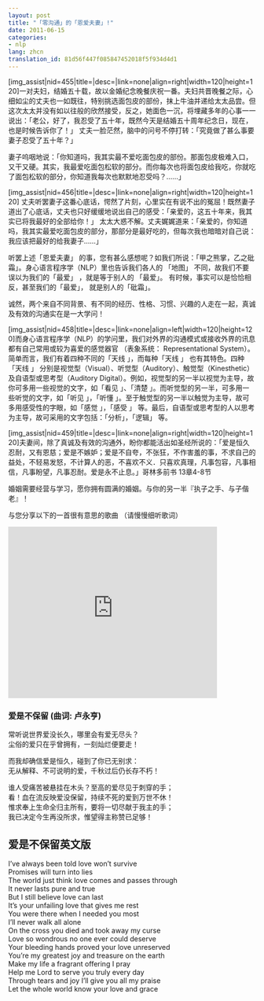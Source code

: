 ```yaml
---
layout: post
title: "「零沟通」的「恩爱夫妻」!"
date: 2011-06-15
categories:
- nlp
lang: zhcn
translation_id: 81d56f447f085847452018f5f934d4d1
---
```

<!--break-->
<p>[img_assist|nid=455|title=|desc=|link=none|align=right|width=120|height=120]一对夫妇，结婚五十载，故以金婚纪念晚餐庆祝一番。夫妇共晋晚餐之际，心细如尘的丈夫也一如既往，特别挑选面包皮的部份，抹上牛油并递给太太品尝。但这次太太并没有如以往般的欣然接受，反之，她面色一沉，将埋藏多年的心事一一说出：「老公，好了，我忍受了五十年，既然今天是结婚五十周年纪念日，现在，也是时候告诉你了！」 丈夫一脸茫然，脑中的问号不停打转：「究竟做了甚么事要妻子忍受了五十年？」</p>

<p>妻子呜咽地说：「你知道吗，我其实最不爱吃面包皮的部份。那面包皮极难入口，又干又硬。其实，我最爱吃面包松软的部分。而你每次也将面包皮给我吃，你就吃了面包松软的部分，你知道我每次也默默地忍受吗？……」</p>

<p>[img_assist|nid=456|title=|desc=|link=none|align=right|width=120|height=120] 丈夫听罢妻子这番心底话，愕然了片刻，心里实在有说不出的冤屈！既然妻子道出了心底话，丈夫也只好缓缓地说出自己的感受：「亲爱的，这五十年来，我其实已将我最好的全部给你！」 太太大惑不解。丈夫娓娓道来：「亲爱的，你知道吗，我其实最爱吃面包皮的部分，那部分是最好吃的，但每次我也暗暗对自己说：我应该把最好的给我妻子……」</p>

<p>听罢上述「恩爱夫妻」 的事，您有甚么感想呢？如我们所说：「甲之熊掌，乙之砒霜」。身心语言程序学（NLP）里也告诉我们各人的 「地图」 不同，故我们不要误以为我们的「最爱」 ，就是等于别人的 「最爱」。 有时候，事实可以是恰恰相反，甚至我们的「最爱」， 就是别人的「砒霜」。</p>

<p>诚然，两个来自不同背景、有不同的经历、性格、习惯、兴趣的人走在一起，真诚及有效的沟通实在是一大学问！</p>

<p>[img_assist|nid=458|title=|desc=|link=none|align=left|width=120|height=120]而身心语言程序学（NLP）的学问里，我们对外界的沟通模式或接收外界的讯息都有自己常用或较为喜爱的感觉器官 （表象系统： Representational System）。简单而言，我们有着四种不同的「天线 」，而每种「天线 」 也有其特色。四种 「天线 」 分别是视觉型（Visual）、听觉型（Auditory）、触觉型（Kinesthetic）及自语型或思考型（Auditory Digital）。例如，视觉型的另一半以视觉为主导，故你可多用一些视觉的文字，如「看见 」、「清楚 」。而听觉型的另一半，可多用一些听觉的文字，如「听见 」，「听懂 」。至于触觉型的另一半以触觉为主导，故可多用感受性的字眼，如「感觉 」，「感受 」 等。最后，自语型或思考型的人以思考为主导，故可采用的文字包括：「分析」，「逻辑」 等。</p>

<p>[img_assist|nid=459|title=|desc=|link=none|align=right|width=120|height=120]夫妻间，除了真诚及有效的沟通外，盼你都能活出如圣经所说的：「爱是恒久忍耐，又有恩慈；爱是不嫉妒；爱是不自夸，不张狂，不作害羞的事，不求自己的益处，不轻易发怒，不计算人的恶，不喜欢不义．只喜欢真理，凡事包容，凡事相信，凡事盼望，凡事忍耐。爱是永不止息。」哥林多前书 13章4-8节</p>

<p>婚姻需要经营与学习，愿你拥有圆满的婚姻。与你的另一半『执子之手、与子偕老』！</p>

<p>与您分享以下的一首很有意思的歌曲 （请慢慢细听歌词）</p>

<iframe width="425" height="349" src="http://www.youtube.com/embed/n-OEXqfaMys" frameborder="0" allowfullscreen></iframe>

<h3>爱是不保留 (曲词: 卢永亨) </h3>

<p>常听说世界爱没长久，哪里会有爱无尽头？<br/>
尘俗的爱只在乎曾拥有，一刻灿烂便要走！</p>

<p>而我却确信爱是恒久，碰到了你已无别求：<br/>
无从解释、不可说明的爱，千秋过后仍长存不朽！</p>

<p>谁人受痛苦被悬挂在木头？至高的爱尽见于刺穿的手；<br/>
看！血在流反映爱没保留，持续不死的爱到万世不休！<br/>
惟求奉上生命全归主所有，要将一切尽献于我主的手；<br/>
我已决定今生再没所求，惟望得主称赞已足够！</p>


<h2>爱是不保留英文版</h2>
I’ve always been told love won’t survive<br/>
Promises will turn into lies<br/>
The world just think love comes and passes through<br/>
It never lasts pure and true<br/>
But I still believe love can last<br/>
It’s your unfailing love that gives me rest<br/>
You were there when I needed you most<br/>
I’ll never walk all alone<br/>
On the cross you died and took away my curse<br/>
Love so wondrous no one ever could deserve<br/>
Your bleeding hands proved your love unreserved<br/>
You’re my greatest joy and treasure on the earth<br/>
Make my life a fragrant offering I pray<br/>
Help me Lord to serve you truly every day<br/>
Through tears and joy I’ll give you all my praise<br/>
Let the whole world know your love and grace<br/>
